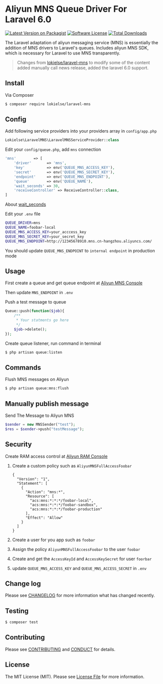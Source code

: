# Aliyun MNS Queue Driver For Laravel 6.0

[![Latest Version on Packagist][ico-version]][link-packagist]
[![Software License][ico-license]](LICENSE.md)
[![Total Downloads][ico-downloads]][link-downloads]


The Laravel adaptation of aliyun messaging service (MNS) is essentially the addition of MNS drivers to Laravel's queues. Includes aliyun MNS SDK, which is necessary for Laravel to use MNS transparently.

 > Changes from [lokielse/laravel-mns](https://github.com/lokielse/laravel-mns) to modify some of the content added manually call news release, added the laravel 6.0 support.

## Install

Via Composer

``` bash
$ composer require lokielse/laravel-mns
```

## Config

Add following service providers into your providers array in `config/app.php`

``` php
Lokielse\LaravelMNS\LaravelMNSServiceProvider::class
```

Edit your `config/queue.php`, add `mns` connection

```php
'mns'        => [
	'driver'       => 'mns',
	'key'          => env('QUEUE_MNS_ACCESS_KEY'),
	'secret'       => env('QUEUE_MNS_SECRET_KEY'),
	'endpoint'     => env('QUEUE_MNS_ENDPOINT'),
	'queue'        => env('QUEUE_NAME'),
	'wait_seconds' => 30,
    'receiveController' => ReceiveController::class,
]
```
About [wait_seconds](https://help.aliyun.com/document_detail/35136.html)

Edit your `.env` file

```bash
QUEUE_DRIVER=mns
QUEUE_NAME=foobar-local
QUEUE_MNS_ACCESS_KEY=your_acccess_key
QUEUE_MNS_SECRET_KEY=your_secret_key
QUEUE_MNS_ENDPOINT=http://12345678910.mns.cn-hangzhou.aliyuncs.com/
```
You should update `QUEUE_MNS_ENDPOINT` to `internal endpoint` in production mode

## Usage

First create a queue and get queue endpoint at [Aliyun MNS Console](https://mns.console.aliyun.com/)

Then update `MNS_ENDPOINT` in `.env`

Push a test message to queue

```php
Queue::push(function($job){
	/**
	 * Your statments go here
	 */
	$job->delete();
});
```

Create queue listener, run command in terminal

```bash
$ php artisan queue:listen
```
## Commands
Flush MNS messages on Aliyun

```bash
$ php artisan queue:mns:flush
```
## Manually publish message
Send The Message to Aliyun MNS

```php
$sender = new MNSSender("test");
$res = $sender->push("testMessage");
```

## Security

Create RAM access control at [Aliyun RAM Console](https://ram.console.aliyun.com)

1. Create a custom policy such as `AliyunMNSFullAccessFoobar`

	```
	{
	  "Version": "1",
	  "Statement": [
		{
		  "Action": "mns:*",
		  "Resource": [
			"acs:mns:*:*:*/foobar-local",
			"acs:mns:*:*:*/foobar-sandbox",
			"acs:mns:*:*:*/foobar-production"
		  ],
		  "Effect": "Allow"
		}
	  ]
	}
	```

2. Create a user for you app such as `foobar`

3. Assign the policy `AliyunMNSFullAccessFoobar` to the user `foobar`

4. Create and get the `AccessKeyId` and `AccessKeySecret` for user `foorbar`

5. update `QUEUE_MNS_ACCESS_KEY` and `QUEUE_MNS_ACCESS_SECRET` in `.env`

## Change log

Please see [CHANGELOG](CHANGELOG.md) for more information what has changed recently.

## Testing

``` bash
$ composer test
```

## Contributing

Please see [CONTRIBUTING](CONTRIBUTING.md) and [CONDUCT](CONDUCT.md) for details.


## License

The MIT License (MIT). Please see [License File](LICENSE.md) for more information.

[ico-version]: https://img.shields.io/packagist/v/lokielse/laravel-mns.svg?style=flat-square
[ico-license]: https://img.shields.io/badge/license-MIT-brightgreen.svg?style=flat-square
[ico-travis]: https://img.shields.io/travis/lokielse/laravel-mns/master.svg?style=flat-square
[ico-scrutinizer]: https://img.shields.io/scrutinizer/coverage/g/lokielse/laravel-mns.svg?style=flat-square
[ico-code-quality]: https://img.shields.io/scrutinizer/g/lokielse/laravel-mns.svg?style=flat-square
[ico-downloads]: https://img.shields.io/packagist/dt/lokielse/laravel-mns.svg?style=flat-square

[link-packagist]: https://packagist.org/packages/lokielse/laravel-mns
[link-travis]: https://travis-ci.org/lokielse/laravel-mns
[link-scrutinizer]: https://scrutinizer-ci.com/g/lokielse/laravel-mns/code-structure
[link-code-quality]: https://scrutinizer-ci.com/g/lokielse/laravel-mns
[link-downloads]: https://packagist.org/packages/lokielse/laravel-mns
[link-author]: https://github.com/lokielse
[link-contributors]: ../../contributors
